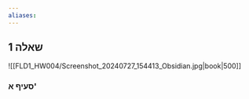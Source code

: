 ```yaml
---
aliases:
---
```

## שאלה 1

![[FLD1_HW004/Screenshot_20240727_154413_Obsidian.jpg|book|500]]

### סעיף א'

